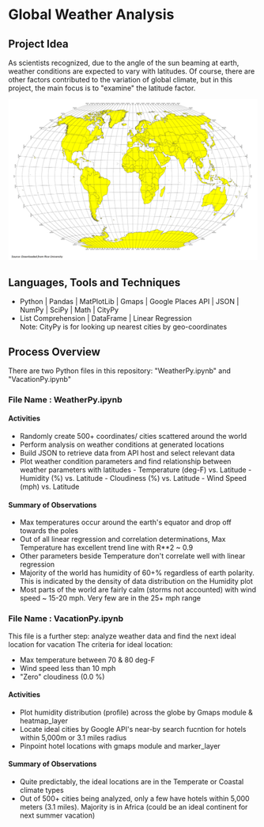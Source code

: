# Global Weather Analysis
## Project Idea
As scientists recognized, due to the angle of the sun beaming at earth, weather conditions are expected to vary with latitudes. Of course, there are other factors contributed to the variation of global climate, but in this project, the main focus is to "examine" the latitude factor.

![Image description](WorldMap.png)

## Languages, Tools and Techniques
* Python | Pandas | MatPlotLib | Gmaps | Google Places API | JSON | NumPy |  SciPy | Math | CityPy 
* List Comprehension | DataFrame | Linear Regression   
Note: CityPy is for looking up nearest cities by geo-coordinates

## Process Overview
There are two Python files in this repository: "WeatherPy.ipynb" and "VacationPy.ipynb"

### File Name : WeatherPy.ipynb
#### Activities
* Randomly create 500+ coordinates/ cities scattered around the world
* Perform analysis on weather conditions at generated locations
* Build JSON to retrieve data from API host and select relevant data
* Plot weather condition parameters and find relationship between weather parameters with latitudes
        - Temperature (deg-F) vs. Latitude
        - Humidity (%) vs. Latitude
        - Cloudiness (%) vs. Latitude
        - Wind Speed (mph) vs. Latitude

#### Summary of Observations
* Max temperatures occur around the earth's equator and drop off towards the poles
* Out of all linear regression and correlation determinations, Max Temperature has excellent trend line with R**2 ~ 0.9
* Other parameters beside Temperature don't correlate well with linear regression
* Majority of the world has humidity of 60+% regardless of earth polarity. This is indicated by the density of data distribution on the Humidity plot
* Most parts of the world are fairly calm (storms not accounted) with wind speed ~ 15-20 mph. Very few are in the 25+ mph range

### File Name : VacationPy.ipynb
This file is a further step: analyze weather data and find the next ideal location for vacation
The criteria for ideal location:
* Max temperature between 70 & 80 deg-F
* Wind speed less than 10 mph
* "Zero" cloudiness (0.0 %)

#### Activities
* Plot humidity distribution (profile) across the globe by Gmaps module & heatmap_layer
* Locate ideal cities by Google API's near-by search fucntion for hotels within 5,000m or 3.1 miles radius
* Pinpoint hotel locations with gmaps module and marker_layer

#### Summary of Observations
* Quite predictably, the ideal locations are in the Temperate or Coastal climate types
* Out of 500+ cities being analyzed, only a few have hotels within 5,000 meters (3.1 miles). Majority is in Africa (could be an ideal continent for next summer vacation)
